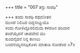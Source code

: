 +++
title = "007 ತನ್ದು ಸಾರಥಿ"

+++
ತಂದು ಸಾರಥಿ ರಥವನೀತನ  
ಮುಂದೆ ನಿಲಿಸಿದ ಬಿದ್ದನಂಘ್ರಿಯೊ  
ಳಂದು ಗೋಳಿಟ್ಟೊರಲಿದುದು ಕಳಶಜನ ಪರಿವಾರ  
ತಂದೆಯೈದನೆ ಚಾಪವೇದ ಮು  
ಕುಂದನೈದನೆ ನಿನ್ನ ಕಾಣಲು  
ಬಂದನಯ್ಯನನಪ್ಪಿಕೊಳು ಮಾತಾಡಿ ನೋಡೆಂದ     ॥7॥